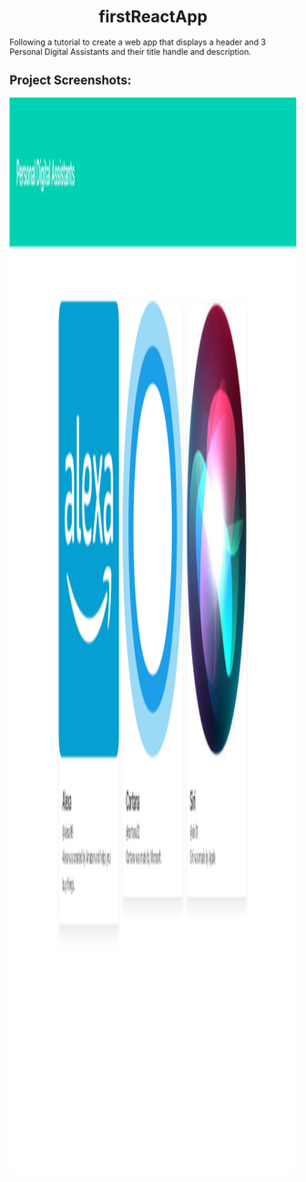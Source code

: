 <h1 align="center" id="title">firstReactApp</h1>

<p id="description">Following a tutorial to create a web app that displays a header and 3 Personal Digital Assistants and their title handle and description.</p>

<h2>Project Screenshots:</h2>

<img src="https://github.com/Spawn9986/firstReactApp/blob/main/src/images/completeProject.png" alt="project-screenshot" width="3810" height="1890/">